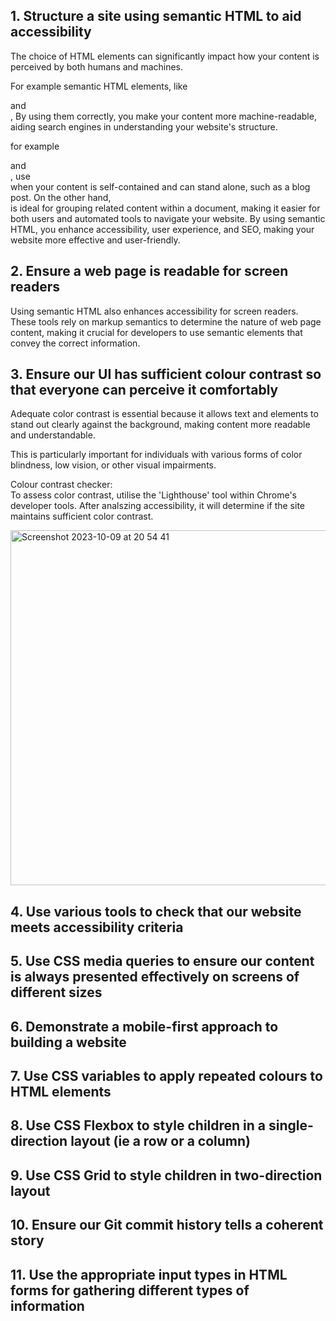 ## 1. Structure a site using semantic HTML to aid accessibility
The choice of HTML elements can significantly impact how your content is perceived by both humans and machines. 

For example semantic HTML elements, like <section> and <article>, By using them correctly, you make your content more machine-readable, aiding search engines in understanding your website's structure.

for example   <section> and <article>, use <article> when your content is self-contained and can stand alone, such as a blog post. On the other hand, <section> is ideal for grouping related content within a document, making it easier for both users and automated tools to navigate your website. By using semantic HTML, you enhance accessibility, user experience, and SEO, making your website more effective and user-friendly.


## 2. Ensure a web page is readable for screen readers

Using semantic HTML also enhances accessibility for screen readers. These tools rely on markup semantics to determine the nature of web page content, making it crucial for developers to use semantic elements that convey the correct information.

## 3. Ensure our UI has sufficient colour contrast so that everyone can perceive it comfortably

Adequate color contrast is essential because it allows text and elements to stand out clearly against the background, making content more readable and understandable.

This is particularly important for individuals with various forms of color blindness, low vision, or other visual impairments.

Colour contrast checker:   
To assess color contrast, utilise the 'Lighthouse' tool within Chrome's developer tools. After analszing accessibility, it will determine if the site maintains sufficient color contrast.



<img width="568" alt="Screenshot 2023-10-09 at 20 54 41" src="https://github.com/FAC29A/lucien-portfolio/assets/128807685/e84ef7f2-3657-4112-8c0e-3b657690353f">


## 4. Use various tools to check that our website meets accessibility criteria

## 5. Use CSS media queries to ensure our content is always presented effectively on screens of different sizes

## 6. Demonstrate a mobile-first approach to building a website

## 7. Use CSS variables to apply repeated colours to HTML elements

## 8. Use CSS Flexbox to style children in a single-direction layout (ie a row or a column)

## 9. Use CSS Grid to style children in two-direction layout

## 10. Ensure our Git commit history tells a coherent story

## 11. Use the appropriate input types in HTML forms for gathering different types of information
